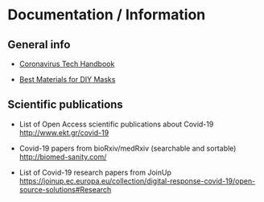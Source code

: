 # Documentation / Information

## General info

- [Coronavirus Tech Handbook](https://coronavirustechhandbook.com/home)

- [Best Materials for DIY Masks](https://smartairfilters.com/en/blog/best-materials-make-diy-face-mask-virus/)


## Scientific publications

- List of Open Access scientific publications about Covid-19 http://www.ekt.gr/covid-19 

- Covid-19 papers from bioRxiv/medRxiv (searchable and sortable) http://biomed-sanity.com/

- List of Covid-19 research papers from JoinUp https://joinup.ec.europa.eu/collection/digital-response-covid-19/open-source-solutions#Research 
